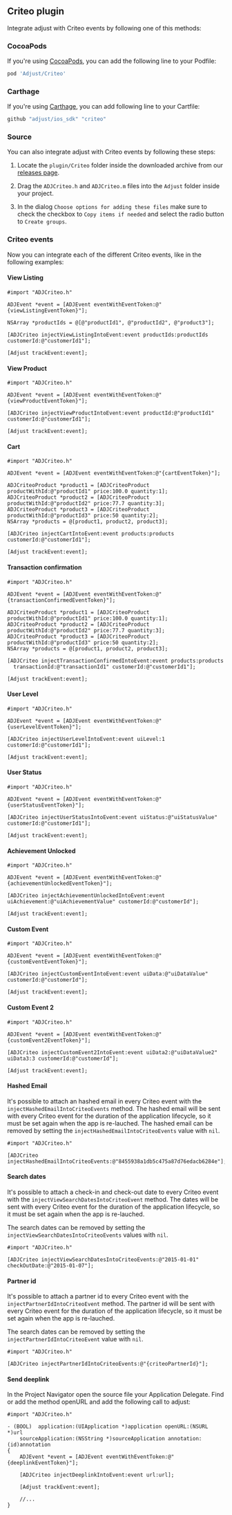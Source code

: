 ## Criteo plugin

Integrate adjust with Criteo events by following one of this methods:

### CocoaPods

If you're using [CocoaPods](http://cocoapods.org/), you can add the following line to your Podfile:

```ruby
pod 'Adjust/Criteo'
```

### Carthage

If you're using [Carthage](https://github.com/Carthage/Carthage), you can add following line to your Cartfile:

```ruby
github "adjust/ios_sdk" "criteo"
```

### Source

You can also integrate adjust with Criteo events by following these steps:

1. Locate the `plugin/Criteo` folder inside the downloaded archive from our [releases page](https://github.com/adjust/ios_sdk/releases).

2. Drag the `ADJCriteo.h` and `ADJCriteo.m` files into the `Adjust` folder inside your project.

3. In the dialog `Choose options for adding these files` make sure to check the checkbox
to `Copy items if needed` and select the radio button to `Create groups`.

### Criteo events
Now you can integrate each of the different Criteo events, like in the following examples:

#### View Listing

```objc
#import "ADJCriteo.h"

ADJEvent *event = [ADJEvent eventWithEventToken:@"{viewListingEventToken}"];

NSArray *productIds = @[@"productId1", @"productId2", @"product3"];

[ADJCriteo injectViewListingIntoEvent:event productIds:productIds customerId:@"customerId1"];

[Adjust trackEvent:event];
```

#### View Product

```objc
#import "ADJCriteo.h"

ADJEvent *event = [ADJEvent eventWithEventToken:@"{viewProductEventToken}"];

[ADJCriteo injectViewProductIntoEvent:event productId:@"productId1" customerId:@"customerId1"];

[Adjust trackEvent:event];
```

#### Cart

```objc
#import "ADJCriteo.h"

ADJEvent *event = [ADJEvent eventWithEventToken:@"{cartEventToken}"];

ADJCriteoProduct *product1 = [ADJCriteoProduct productWithId:@"productId1" price:100.0 quantity:1];
ADJCriteoProduct *product2 = [ADJCriteoProduct productWithId:@"productId2" price:77.7 quantity:3];
ADJCriteoProduct *product3 = [ADJCriteoProduct productWithId:@"productId3" price:50 quantity:2];
NSArray *products = @[product1, product2, product3];

[ADJCriteo injectCartIntoEvent:event products:products customerId:@"customerId1"];

[Adjust trackEvent:event];
```

#### Transaction confirmation

```objc
#import "ADJCriteo.h"

ADJEvent *event = [ADJEvent eventWithEventToken:@"{transactionConfirmedEventToken}"];

ADJCriteoProduct *product1 = [ADJCriteoProduct productWithId:@"productId1" price:100.0 quantity:1];
ADJCriteoProduct *product2 = [ADJCriteoProduct productWithId:@"productId2" price:77.7 quantity:3];
ADJCriteoProduct *product3 = [ADJCriteoProduct productWithId:@"productId3" price:50 quantity:2];
NSArray *products = @[product1, product2, product3];

[ADJCriteo injectTransactionConfirmedIntoEvent:event products:products 
  transactionId:@"transactionId1" customerId:@"customerId1"];

[Adjust trackEvent:event];
```

#### User Level

```objc
#import "ADJCriteo.h"

ADJEvent *event = [ADJEvent eventWithEventToken:@"{userLevelEventToken}"];

[ADJCriteo injectUserLevelIntoEvent:event uiLevel:1 customerId:@"customerId1"];

[Adjust trackEvent:event];
```

#### User Status

```objc
#import "ADJCriteo.h"

ADJEvent *event = [ADJEvent eventWithEventToken:@"{userStatusEventToken}"];

[ADJCriteo injectUserStatusIntoEvent:event uiStatus:@"uiStatusValue" customerId:@"customerId1"];

[Adjust trackEvent:event];
```

#### Achievement Unlocked

```objc
#import "ADJCriteo.h"

ADJEvent *event = [ADJEvent eventWithEventToken:@"{achievementUnlockedEventToken}"];

[ADJCriteo injectAchievementUnlockedIntoEvent:event uiAchievement:@"uiAchievementValue" customerId:@"customerId"];

[Adjust trackEvent:event];
```

#### Custom Event

```objc
#import "ADJCriteo.h"

ADJEvent *event = [ADJEvent eventWithEventToken:@"{customEventEventToken}"];

[ADJCriteo injectCustomEventIntoEvent:event uiData:@"uiDataValue" customerId:@"customerId"];

[Adjust trackEvent:event];
```

#### Custom Event 2

```objc
#import "ADJCriteo.h"

ADJEvent *event = [ADJEvent eventWithEventToken:@"{customEvent2EventToken}"];

[ADJCriteo injectCustomEvent2IntoEvent:event uiData2:@"uiDataValue2" uiData3:3 customerId:@"customerId"];

[Adjust trackEvent:event];
```

#### Hashed Email

It's possible to attach an hashed email in every Criteo event with the `injectHashedEmailIntoCriteoEvents` method.
The hashed email will be sent with every Criteo event for the duration of the application lifecycle,
so it must be set again when the app is re-lauched.
The hashed email can be removed by setting the `injectHashedEmailIntoCriteoEvents` value with `nil`.

```objc
#import "ADJCriteo.h"

[ADJCriteo injectHashedEmailIntoCriteoEvents:@"8455938a1db5c475a87d76edacb6284e"];
```

#### Search dates

It's possible to attach a check-in and check-out date to every Criteo event with the `injectViewSearchDatesIntoCriteoEvent` method. The dates will be sent with every Criteo event for the duration of the application lifecycle, so it must be set again when the app is re-lauched.

The search dates can be removed by setting the `injectViewSearchDatesIntoCriteoEvents` values with `nil`.

```objc
#import "ADJCriteo.h"

[ADJCriteo injectViewSearchDatesIntoCriteoEvents:@"2015-01-01" checkOutDate:@"2015-01-07"];
```

#### Partner id

It's possible to attach a partner id to every Criteo event with the `injectPartnerIdIntoCriteoEvent` method. The partner id will be sent with every Criteo event for the duration of the application lifecycle, so it must be set again when the app is re-lauched.

The search dates can be removed by setting the `injectPartnerIdIntoCriteoEvent` value with `nil`.

```objc
#import "ADJCriteo.h"

[ADJCriteo injectPartnerIdIntoCriteoEvents:@"{criteoPartnerId}"];
```

#### Send deeplink

In the Project Navigator open the source file your Application Delegate. Find or add the method openURL and add the following call to adjust:

```objc
#import "ADJCriteo.h"

- (BOOL)  application:(UIApplication *)application openURL:(NSURL *)url
    sourceApplication:(NSString *)sourceApplication annotation:(id)annotation
{
    ADJEvent *event = [ADJEvent eventWithEventToken:@"{deeplinkEventToken}"];
    
    [ADJCriteo injectDeeplinkIntoEvent:event url:url];
    
    [Adjust trackEvent:event];

    //...
}
```
